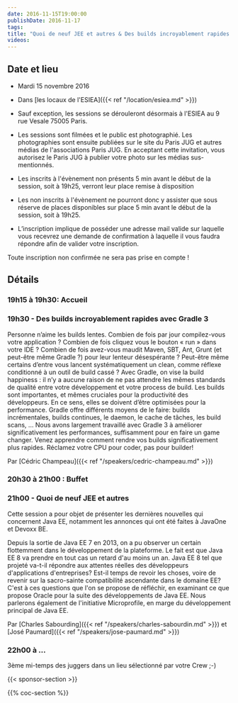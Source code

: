 ```yaml
---
date: 2016-11-15T19:00:00
publishDate: 2016-11-17
tags:
title: "Quoi de neuf JEE et autres & Des builds incroyablement rapides avec Gradle 3"
videos:
---
```


## Date et lieu

- Mardi 15 novembre 2016
- Dans [les locaux de l'ESIEA]({{< ref "/location/esiea.md" >}})

- Sauf exception, les sessions se dérouleront désormais à l'ESIEA au 9 rue Vesale 75005 Paris.
- Les sessions sont filmées et le public est photographié. Les photographies sont ensuite publiées sur le site du Paris JUG et autres médias de l'associations Paris JUG. En acceptant cette invitation, vous autorisez le Paris JUG à publier votre photo sur les médias sus-mentionnés.
- Les inscrits à l'évènement non présents 5 min avant le début de la session, soit à 19h25, verront leur place remise à disposition
- Les non inscrits à l'évènement ne pourront donc y assister que sous réserve de places disponibles sur place 5 min avant le début de la session, soit à 19h25.
- L’inscription implique de posséder une adresse mail valide sur laquelle vous recevrez une demande de confirmation à laquelle il vous faudra répondre afin de valider votre inscription.

Toute inscription non confirmée ne sera pas prise en compte !


## Détails

### 19h15 à 19h30: Accueil

### 19h30 - Des builds incroyablement rapides avec Gradle 3

Personne n’aime les builds lentes. Combien de fois par jour compilez-vous votre application ? Combien de fois cliquez vous le bouton « run » dans votre IDE ? Combien de fois avez-vous maudit Maven, SBT, Ant, Grunt (et peut-être même Gradle ?) pour leur lenteur désespérante ? Peut-être même certains d’entre vous lancent systématiquement un clean, comme réflexe conditionné à un outil de build cassé ? Avec Gradle, on vise la build happiness : il n’y a aucune raison de ne pas attendre les mêmes standards de qualité entre votre développement et votre process de build. Les builds sont importantes, et mêmes cruciales pour la productivité des développeurs. En ce sens, elles se doivent d’être optimisées pour la performance. Gradle offre différents moyens de le faire: builds incrémentales, builds continues, le daemon, le cache de tâches, les build scans, … Nous avons largement travaillé avec Gradle 3 à améliorer significativement les performances, suffisamment pour en faire un game changer. Venez apprendre comment rendre vos builds significativement plus rapides. Réclamez votre CPU pour coder, pas pour builder!

Par [Cédric Champeau]({{< ref "/speakers/cedric-champeau.md" >}})

### 20h30 à 21h00 : Buffet


### 21h00 - Quoi de neuf JEE et autres

Cette session a pour objet de présenter les dernières nouvelles qui concernent Java EE, notamment les annonces qui ont été faites à JavaOne et Devoxx BE.

Depuis la sortie de Java EE 7 en 2013, on a pu observer un certain flottemment dans le développement de la plateforme. Le fait est que Java EE 8 va prendre en tout cas un retard d'au moins un an. Java EE 8 tel que projeté va-t-il répondre aux attentes réelles des développeurs d'applications d'entreprises? Est-il temps de revoir les choses, voire de revenir sur la sacro-sainte compatibilité ascendante dans le domaine EE? C'est à ces questions que l'on se propose de réfléchir, en examinant ce que propose Oracle pour la suite des développements de Java EE. Nous parlerons également de l'initiative Microprofile, en marge du développement principal de Java EE.

Par [Charles Sabourding]({{< ref "/speakers/charles-sabourdin.md" >}}) et [José Paumard]({{< ref "/speakers/jose-paumard.md" >}})

### 22h00 à ...

3ème mi-temps des juggers dans un lieu sélectionné par votre Crew ;-)

{{< sponsor-section >}}

{{% coc-section %}}
